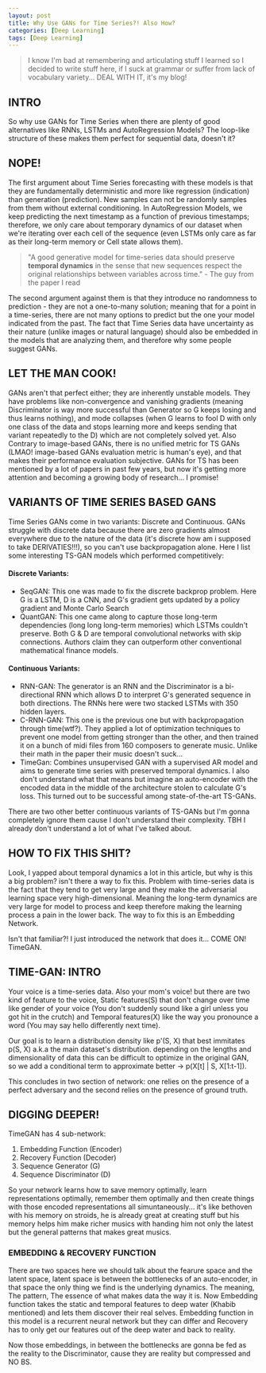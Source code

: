 ```yaml
---
layout: post
title: Why Use GANs for Time Series?! Also How?
categories: [Deep Learning]
tags: [Deep Learning]
---
```

>I know I'm bad at remembering and articulating stuff I learned so I decided to write stuff here, if I suck at grammar or suffer from lack of vocabulary variety... DEAL WITH IT, it's my blog!

##   INTRO

So why use GANs for Time Series when there are plenty of good alternatives like RNNs, LSTMs and AutoRegression Models? The loop-like structure of these makes them perfect for sequential data, doesn't it?

##   NOPE!

The first argument about Time Series forecasting with these models is that they are fundamentally deterministic and more like regression (indication) than generation (prediction). New samples can not be randomly samples from them without external conditioning. In AutoRegression Models, we keep predicting the next timestamp as a function of previous timestamps; therefore, we only care about temporary dynamics of our dataset when we're iterating over each cell of the sequence (even LSTMs only care as far as their long-term memory or Cell state allows them).

> "A good generative model for time-series data should preserve **temporal dynamics** in the sense that new sequences respect the original relationships between variables across time." - The guy from the paper I read

The second argument against them is that they introduce no randomness to prediction - they are not a one-to-many solution; meaning that for a point in a time-series, there are not many options to predict but the one your model indicated from the past. The fact that Time Series data have uncertainty as their nature (unlike images or natural language) should also be embedded in the models that are analyzing them, and therefore why some people suggest GANs.

##   LET THE MAN COOK!

GANs aren't that perfect either; they are inherently unstable models. They have problems like non-convergence and vanishing gradients (meaning Discriminator is way more successful than Generator so G keeps losing and thus learns nothing), and mode collapses (when G learns to fool D with only one class of the data and stops learning more and keeps sending that variant repeatedly to the D) which are not completely solved yet. Also Contrary to image-based GANs, there is no unified metric for TS GANs (LMAO! image-based GANs evaluation metric is human's eye), and that makes their performance evaluation subjective. GANs for TS has been mentioned by a lot of papers in past few years, but now it's getting more attention and becoming a growing body of research... I promise!

##   VARIANTS OF TIME SERIES BASED GANS

Time Series GANs come in two variants: Discrete and Continuous. GANs struggle with discrete data because there are zero gradients almost everywhere due to the nature of the data (it's discrete how am i supposed to take DERIVATIES!!!), so you can't use backpropagation alone. Here I list some interesting TS-GAN models which performed competitively: 

#### Discrete Variants:

- SeqGAN: This one was made to fix the discrete backprop problem. Here G is a LSTM, D is a CNN, and G's gradient gets updated by a policy gradient and Monte Carlo Search 
- QuantGAN: This one came along to capture those long-term dependencies (long long long-term memories) which LSTMs couldn't preserve. Both G & D are temporal convolutional networks with skip connections. Authors claim they can outperform other conventional mathematical finance models.

#### Continuous Variants:
- RNN-GAN: The generator is an RNN and the Discriminator is a bi-directional RNN which allows D to interpret G's generated sequence in both directions. The RNNs here were two stacked LSTMs with 350 hidden layers.
- C-RNN-GAN: This one is the previous one but with backpropagation through time(wtf?). They applied a lot of optimization techniques to prevent one model from getting stronger than the other, and then trained it on a bunch of midi files from 160 composers to generate music. Unlike their math in the paper their music doesn't suck...
- TimeGan: Combines unsupervised GAN with a supervised AR model and aims to generate time series with preserved temporal dynamics. I also don't understand what that means but imagine an auto-encoder with the encoded data in the middle of the architecture stolen to calculate G's loss. This turned out to be successful among state-of-the-art TS-GANs.

There are two other better continuous variants of TS-GANs but I'm gonna completely ignore them cause I don't understand their complexity. TBH I already don't understand a lot of what I've talked about. 

##   HOW TO FIX THIS SHIT?

Look, I yapped about temporal dynamics a lot in this article, but why is this a big problem? isn't there a way to fix this. Problem with time-series data is the fact that they tend to get very large and they make the adversarial learning space very high-dimensional. Meaning the long-term dynamics are very large for model to process and keep therefore making the learning process a pain in the lower back. The way to fix this is an Embedding Network.

Isn't that familiar?! I just introduced the network that does it... COME ON! TimeGAN.

##   TIME-GAN: INTRO

Your voice is a time-series data. Also your mom's voice! but there are two kind of feature to the voice, Static features(S) that don't change over time like gender of your voice (You don't suddenly sound like a girl unless you got hit in the crutch) and Temporal features(X) like the way you pronounce a word (You may say hello differently next time).

Our goal is to learn a distribution density like p'(S, X) that best immitates p(S, X) a.k.a the main dataset's distribution. depending on the lengths and dimensionality of data this can be difficult to optimize in the original GAN, so we add a conditional term to approximate better -> p(X[t] | S, X[1:t-1]). 

This concludes in two section of network: one relies on the presence of a perfect adversary and the second relies on the presence of ground truth.

##   DIGGING DEEPER!

TimeGAN has 4 sub-network: 

1. Embedding Function (Encoder)
2. Recovery Function (Decoder) 
3. Sequence Generator (G) 
4. Sequence Discriminator (D)

So your network learns how to save memory optimally, learn representations optimally, remember them optimally and then create things with those encoded representations all simuntaneously... it's like bethoven with his memory on stroids, he is already great at creating stuff but his memory helps him make richer musics with handing him not only the latest but the general patterns that makes great musics.

###  EMBEDDING & RECOVERY FUNCTION

There are two spaces here we should talk about the fearure space and the latent space, latent space is between the bottlenecks of an auto-encoder, in that space the only thing we find is the underlying dynamics. The meaning, The pattern, The essence of what makes data the way it is. Now Embedding function takes the static and temporal features to deep water (Khabib mentioned) and lets them discover their real selves. Embedding function in this model is a recurrent neural network but they can differ and Recovery has to only get our features out of the deep water and back to reality.

Now those embeddings, in between the bottlenecks are gonna be fed as the reality to the Discriminator, cause they are reality but compressed and NO BS.

